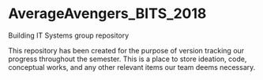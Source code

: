 # AverageAvengers_BITS_2018
Building IT Systems group repository

This repository has been created for the purpose of version tracking our progress throughout the semester. This is a place to store ideation, code, conceptual works, and any other relevant items our team deems necessary. 
